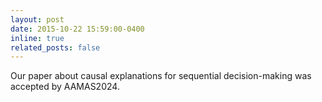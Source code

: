 ```yaml
---
layout: post
date: 2015-10-22 15:59:00-0400
inline: true
related_posts: false
---
```


Our paper about causal explanations for sequential decision-making was accepted by AAMAS2024.
